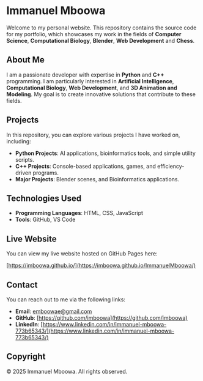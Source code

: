 # Immanuel Mboowa

Welcome to my personal website. This repository contains the source code for my portfolio, which showcases my work in the fields of **Computer Science**, **Computational Biology**, **Blender**, **Web Development** and **Chess**.

## About Me

I am a passionate developer with expertise in **Python** and **C++** programming. I am particularly interested in **Artificial Intelligence**, **Computational Biology**, **Web Development**, and **3D Animation and Modeling**. My goal is to create innovative solutions that contribute to these fields.

## Projects

In this repository, you can explore various projects I have worked on, including:

- **Python Projects**: AI applications, bioinformatics tools, and simple utility scripts.
- **C++ Projects**: Console-based applications, games, and efficiency-driven programs.
- **Major Projects**: Blender scenes, and Bioinformatics applications.

## Technologies Used

- **Programming Languages**: HTML, CSS, JavaScript
- **Tools**: GitHub, VS Code

## Live Website

You can view my live website hosted on GitHub Pages here:

[https://imboowa.github.io/](https://imboowa.github.io/ImmanuelMboowa/)

## Contact

You can reach out to me via the following links:

- **Email**: [emboowae@gmail.com](mailto:emboowae@gmail.com)
- **GitHub**: [https://github.com/imboowa](https://github.com/imboowa)
- **LinkedIn**: [https://www.linkedin.com/in/immanuel-mboowa-773b65343/](https://www.linkedin.com/in/immanuel-mboowa-773b65343/)

## Copyright
© 2025 Immanuel Mboowa. All rights observed.
